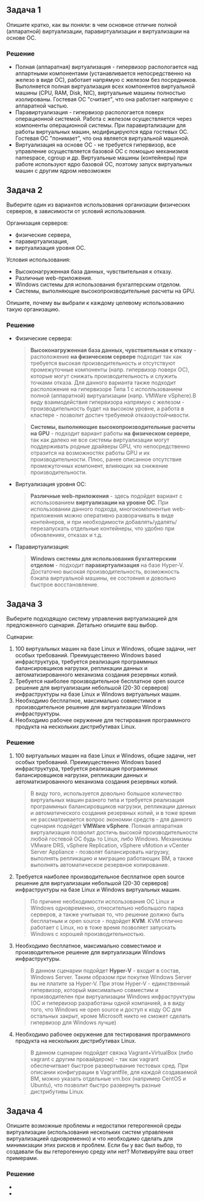## Задача 1

Опишите кратко, как вы поняли: в чем основное отличие полной (аппаратной) виртуализации, паравиртуализации и виртуализации на основе ОС.

### Решение
* Полная (аппаратная) виртуализация - гипервизор распологается над аппартными компонентами (устанавливается непосредственно на железо в виде ОС), работает напрямую с железом без посредников. Выполняется полная виртуализация всех компонентов виртуальной машины (CPU, RAM, Disk, NIC), виртуальные машины полностью изолированы. Гостевая ОС "считает", что она работает напрямую с аппаратной частью. 
* Паравиртуализация - гипервизор распологается поверх операционной системой. Работа с железом осуществляется через компоненты операционной системы. При паравиртализации для работы виртуальных машин, модифицируются ядра гостевых ОС. Гостевая ОС "понимает", что она является виртуальной машиной.
* Виртуализация на основе ОС - не требуется гипервизор, все управление осуществляется базовой ОС с помощью механизмов namespace, cgroup и др. Виртуальные машины (контейнеры) при работе используют ядро базовой ОС, поэтому запуск виртуальных машин с другим ядром невозможен

## Задача 2

Выберите один из вариантов использования организации физических серверов, в зависимости от условий использования.

Организация серверов:
- физические сервера,
- паравиртуализация,
- виртуализация уровня ОС.

Условия использования:
- Высоконагруженная база данных, чувствительная к отказу.
- Различные web-приложения.
- Windows системы для использования бухгалтерским отделом.
- Системы, выполняющие высокопроизводительные расчеты на GPU.

Опишите, почему вы выбрали к каждому целевому использованию такую организацию.


### Решение

* Физические сервера:
    > **Высоконагруженная база данных, чувствительная к отказу** - расположение **на физическом сервере** подходит так как требуется высокая производительность и отсутствуют  промежуточные компоненты (напр. гипервизор поверх ОС), которые могут снижать производительность и служить точками отказа. Для данного варианта также подходит расположение на гипервизоре Типа 1 с исполльзованием полной (аппаратной) виртуализации (напр. VMWare vSphere).В виду взаимодействия гипервизора напрямую с железом - производительность будет на высоком уровне, а работа в кластере - позволит достич требуемой отказоустойчивости.
    
    > **Системы, выполняющие высокопроизводительные расчеты на GPU** - подходит вариант работы **на физическом сервере**, так как далеко не все системы виртуализации могут поддерживать родные драйверы GPU, что непосредственно отразится на  возможностях работы GPU и их производительности. Плюс, ранее описанное отсутствие промежуточных компонент, влияющих на снижение производительности. 

* Виртуализация уровня ОС:
    > **Различные web-приложения** - здесь подойдет вариант с использованием **виртуализации на уровне ОС**. При использовании данного подхода, многокомпонентые web- приложения можно оперативно разворачивать в виде контейнеров, и при необходимости добавлять/удалять/перезапускать отдельные контейнеры, что удобно при обновлениях, отказах и т.д.

*  Паравиртуализация:
    >  **Windows системы для использования бухгалтерским отделом** - подходит **паравиртуализация** на базе Hyper-V. Достаточно высокая производительность, возможность бэкапа виртуальной машины, ее состояния и довольно быстрое восстановление.


## Задача 3

Выберите подходящую систему управления виртуализацией для предложенного сценария. Детально опишите ваш выбор.

Сценарии:

1. 100 виртуальных машин на базе Linux и Windows, общие задачи, нет особых требований. Преимущественно Windows based инфраструктура, требуется реализация программных балансировщиков нагрузки, репликации данных и автоматизированного механизма создания резервных копий.
2. Требуется наиболее производительное бесплатное open source решение для виртуализации небольшой (20-30 серверов) инфраструктуры на базе Linux и Windows виртуальных машин.
3. Необходимо бесплатное, максимально совместимое и производительное решение для виртуализации Windows инфраструктуры.
4. Необходимо рабочее окружение для тестирования программного продукта на нескольких дистрибутивах Linux.


### Решение


1. 100 виртуальных машин на базе Linux и Windows, общие задачи, нет особых требований. Преимущественно Windows based инфраструктура, требуется реализация программных балансировщиков нагрузки, репликации данных и автоматизированного механизма создания резервных копий.
    > В виду того, используется довольно большое количество виртуальных машин разного типа и требуется реализация программных балансировщиков нагрузки, репликации данных и автоматического создания резервных копий, и в тоже время не рассматривается вопрос экономии средств - для данного сценария подойдет **VMWare vSphere**. Полная аппаратная виртуализация позволит достичь высокой производительности любой гостевой ОС будь то Linux, либо Windows. Механизмы VMware DRS, vSphere Replication, vSphere vMotion и  vCenter Server Appliance - позволят балансировать нагрузку, выполнять репликацию и миграцию работающих ВМ, а также выполнять автоматическое резервное копирование.
2. Требуется наиболее производительное бесплатное open source решение для виртуализации небольшой (20-30 серверов) инфраструктуры на базе Linux и Windows виртуальных машин.
    > По причине необходимости использования ОС Linux и Windows одновременно, относительно небольшого парка серверов, а также учитывая то, что решение должно быть бесплатным и open source - подойдет **KVM**. KVM отлично работает с Linux, но в тоже время позволяет запускать Windows с хорошей производительностью.
3. Необходимо бесплатное, максимально совместимое и производительное решение для виртуализации Windows инфраструктуры.
    > В данном сценарии подойдет **Hyper-V** - входит в состав, Windows Server. Таким образом при покупке Windows Server вы не платите за Hyper-V. При этом Hyper-V - единственный гипервизор, который максимально совместим и производителен при виртуализации Windows инфраструктуры (ОС и гипервизор разработаны одной компанией, а в виду того, что Windows не open source и доступ к коду ОС для остальных закрыт, кроме Microsoft никто не сможет сделать гипервизор для Windows лучше)
4. Необходимо рабочее окружение для тестирования программного продукта на нескольких дистрибутивах Linux.
    > В данном сценарии подойдет связка Vagrant+VirtualBox (либо vagrant c другим провайдером) - так как vagrant обеспечитвает быстрое развертывание тестовых сред. При описании конфигурации в Vagrantfile, для каждой создаваемой ВМ, можно указать отдельные vm.box (например CentOS и Ubuntu), что позволит быстро развернуть разные дистрибутивы Linux.

## Задача 4

Опишите возможные проблемы и недостатки гетерогенной среды виртуализации (использования нескольких систем управления виртуализацией одновременно) и что необходимо сделать для минимизации этих рисков и проблем. Если бы у вас был выбор, то создавали бы вы гетерогенную среду или нет? Мотивируйте ваш ответ примерами.


### Решение
*
*
